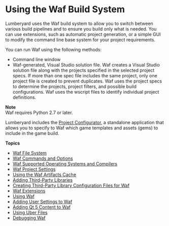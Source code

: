 # Using the Waf Build System<a name="waf-intro"></a>

Lumberyard uses the Waf build system to allow you to switch between various build pipelines and to ensure you build only what is needed\. You can use extensions, such as automatic project generation, or a simple GUI to modify the command line base system for your project requirements\. 

You can run Waf using the following methods:
+ Command line window
+ Waf\-generated, Visual Studio solution file\. Waf creates a Visual Studio solution file along with the projects specified in the selected project specs\. If more than one spec file includes the same project, only one project file is created to prevent duplicates\. Waf uses the project specs to determine the projects, project filters, and possible build configurations\. Waf uses the wscript files to identify individual project definitions\.

**Note**  
Waf requires Python 2\.7 or later\.

Lumberyard includes the [Project Configurator](configurator-intro.md), a standalone application that allows you to specify to Waf which game templates and assets \(gems\) to include in the game build\.

**Topics**
+ [Waf File System](waf-files.md)
+ [Waf Commands and Options](waf-commands.md)
+ [Waf Supported Operating Systems and Compilers](waf-platforms-compilers.md)
+ [Waf Project Settings](waf-project-settings.md)
+ [Using the Waf Artifacts Cache](waf-artifacts-cache.md)
+ [Adding Third\-Party Libraries](waf-adding-third-party-libraries.md)
+ [Creating Third\-Party Library Configuration Files for Waf](waf-third-party-library-configurations.md)
+ [Waf Extensions](waf-extensions.md)
+ [Using Waf](waf-using-intro.md)
+ [Adding User Settings to Waf](waf-user-settings.md)
+ [Adding Qt 5 Content to Waf](waf-qt-content.md)
+ [Using Uber Files](waf-uber-files.md)
+ [Debugging Waf](waf-debug.md)